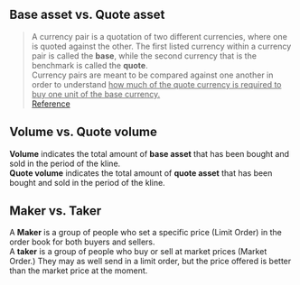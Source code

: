 ## Base asset vs. Quote asset
> A currency pair is a quotation of two different currencies, where one is quoted against the other. The first listed currency within a currency pair is called the **base**, while the second currency that is the benchmark is called the **quote**.<br/>
> Currency pairs are meant to be compared against one another in order to understand <u>how much of the quote currency is required to buy one unit of the base currency.</u><br/>
> [Reference](https://corporatefinanceinstitute.com/resources/economics/currency-pair/)

## Volume vs. Quote volume
**Volume** indicates the total amount of **base asset** that has been bought and sold in the period of the kline.<br/>
**Quote volume** indicates the total amount of **quote asset** that has been bought and sold in the period of the kline.

## Maker vs. Taker
A **Maker** is a group of people who set a specific price (Limit Order) in the order book for both buyers and sellers.<br/>
A **taker** is a group of people who buy or sell at market prices (Market Order.)  They may as well send in a limit order, but the price offered is better than the market price at the moment.
